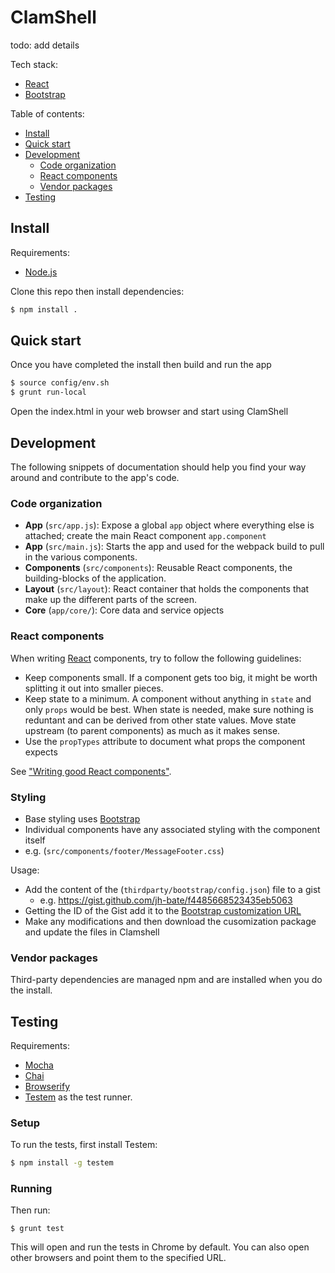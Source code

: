 # ClamShell

todo: add details

Tech stack:

- [React](http://facebook.github.io/react)
- [Bootstrap](http://getbootstrap.com/)

Table of contents:

- [Install](#install)
- [Quick start](#quick-start)
- [Development](#development)
    - [Code organization](#code-organization)
    - [React components](#react-components)
    - [Vendor packages](#vendor-packages)
- [Testing](#testing)

## Install

Requirements:

- [Node.js](http://nodejs.org/)

Clone this repo then install dependencies:

```bash
$ npm install .
```

## Quick start

Once you have completed the install then build and run the app

```bash
$ source config/env.sh
$ grunt run-local
```

Open the index.html in your web browser and start using ClamShell

## Development

The following snippets of documentation should help you find your way around and contribute to the app's code.

### Code organization

- **App** (`src/app.js`): Expose a global `app` object where everything else is attached; create the main React component `app.component`
- **App** (`src/main.js`): Starts the app and used for the webpack build to pull in the various components.
- **Components** (`src/components`): Reusable React components, the building-blocks of the application.
- **Layout** (`src/layout`): React container that holds the components that make up the different parts of the screen.
- **Core** (`app/core/`): Core data and service opjects

### React components

When writing [React](http://facebook.github.io/react) components, try to follow the following guidelines:

- Keep components small. If a component gets too big, it might be worth splitting it out into smaller pieces.
- Keep state to a minimum. A component without anything in `state` and only `props` would be best. When state is needed, make sure nothing is reduntant and can be derived from other state values. Move state upstream (to parent components) as much as it makes sense.
- Use the `propTypes` attribute to document what props the component expects

See ["Writing good React components"](http://blog.whn.se/post/69621609605/writing-good-react-components).


### Styling

- Base styling uses [Bootstrap](www.getbootstrap.com)
- Individual components have any associated styling with the component itself
 - e.g. (`src/components/footer/MessageFooter.css`)

Usage:

- Add the content of the (`thirdparty/bootstrap/config.json`) file to a gist
  - e.g. https://gist.github.com/jh-bate/f4485668523435eb5063
- Getting the ID of the Gist add it to the [Bootstrap customization URL](http://getbootstrap.com/customize/?id=)
- Make any modifications and then download the cusomization package and update the files in Clamshell

### Vendor packages

Third-party dependencies are managed npm and are installed when you do the install.

## Testing

Requirements:

- [Mocha](http://visionmedia.github.io/mocha/)
- [Chai](http://chaijs.com/)
- [Browserify](http://browserify.org/)
- [Testem](https://github.com/airportyh/testem) as the test runner.

### Setup

To run the tests, first install Testem:

```bash
$ npm install -g testem
```

### Running

Then run:

```
$ grunt test
```

This will open and run the tests in Chrome by default. You can also open other browsers and point them to the specified URL.